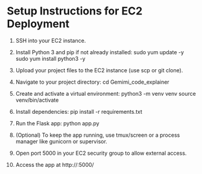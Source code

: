 # Setup Instructions for EC2 Deployment

1. SSH into your EC2 instance.
2. Install Python 3 and pip if not already installed:
   sudo yum update -y
   sudo yum install python3 -y

3. Upload your project files to the EC2 instance (use scp or git clone).

4. Navigate to your project directory:
   cd Gemimi_code_explainer

5. Create and activate a virtual environment:
   python3 -m venv venv
   source venv/bin/activate

6. Install dependencies:
   pip install -r requirements.txt

7. Run the Flask app:
   python app.py

8. (Optional) To keep the app running, use tmux/screen or a process manager like gunicorn or supervisor.

9. Open port 5000 in your EC2 security group to allow external access.

10. Access the app at http://<your-ec2-public-ip>:5000/
